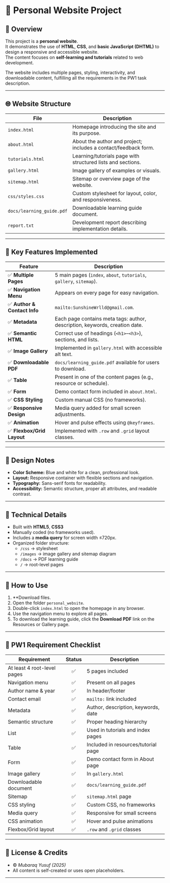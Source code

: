 # 📘 Personal Website Project

## 🧩 Overview

This project is a **personal website**.  
It demonstrates the use of **HTML**, **CSS**, and **basic JavaScript (DHTML)** to design a responsive and accessible website.  
The content focuses on **self-learning and tutorials** related to web development.

The website includes multiple pages, styling, interactivity, and downloadable content, fulfilling all the requirements in the PW1 task description.

---

## 🌐 Website Structure

| File | Description |
|------|--------------|
| `index.html` | Homepage introducing the site and its purpose. |
| `about.html` | About the author and project; includes a contact/feedback form. |
| `tutorials.html` | Learning/tutorials page with structured lists and sections. |
| `gallery.html` | Image gallery of examples or visuals. |
| `sitemap.html` | Sitemap or overview page of the website. |
| `css/styles.css` | Custom stylesheet for layout, color, and responsiveness. |
| `docs/learning_guide.pdf` | Downloadable learning guide document. |
| `report.txt` | Development report describing implementation details. |

---

## 🧠 Key Features Implemented

| Feature | Description |
|----------|--------------|
| ✅ **Multiple Pages** | 5 main pages (`index`, `about`, `tutorials`, `gallery`, `sitemap`). |
| ✅ **Navigation Menu** | Appears on every page for easy navigation. |
| ✅ **Author & Contact Info** | `mailto:SunshineWrlld@gmail.com`. |
| ✅ **Metadata** | Each page contains meta tags: author, description, keywords, creation date. |
| ✅ **Semantic HTML** | Correct use of headings (`<h1>`–`<h3>`), sections, and lists. |
| ✅ **Image Gallery** | Implemented in `gallery.html` with accessible alt text. |
| ✅ **Downloadable PDF** | `docs/learning_guide.pdf` available for users to download. |
| ✅ **Table** | Present in one of the content pages (e.g., resource or schedule). |
| ✅ **Form** | Demo contact form included in `about.html`. |
| ✅ **CSS Styling** | Custom manual CSS (no frameworks). |
| ✅ **Responsive Design** | Media query added for small screen adjustments. |
| ✅ **Animation** | Hover and pulse effects using `@keyframes`. |
| ✅ **Flexbox/Grid Layout** | Implemented with `.row` and `.grid` layout classes. |


---

## 🎨 Design Notes

- **Color Scheme:** Blue and white for a clean, professional look.  
- **Layout:** Responsive container with flexible sections and navigation.  
- **Typography:** Sans-serif fonts for readability.  
- **Accessibility:** Semantic structure, proper alt attributes, and readable contrast.

---

## 🧰 Technical Details

- Built with **HTML5**, **CSS3**
- Manually coded (no frameworks used).  
- Includes a **media query** for screen width ≤720px.  
- Organized folder structure:  
  - `/css` → stylesheet  
  - `/images` → image gallery and sitemap diagram  
  - `/docs` → PDF learning guide  
  - `/` → root-level pages  

---

## 💾 How to Use

1. **Download files.  
2. Open the folder `personal_website`.  
3. Double-click `index.html` to open the homepage in any browser.  
4. Use the navigation menu to explore all pages.  
5. To download the learning guide, click the **Download PDF** link on the Resources or Gallery page.

---

## 🧩 PW1 Requirement Checklist

| Requirement | Status | Description |
|--------------|:------:|-------------|
| At least 4 root-level pages | ✅ | 5 pages included |
| Navigation menu | ✅ | Present on all pages |
| Author name & year | ✅ | In header/footer |
| Contact email | ✅ | `mailto:` link included |
| Metadata | ✅ | Author, description, keywords, date |
| Semantic structure | ✅ | Proper heading hierarchy |
| List | ✅ | Used in tutorials and index pages |
| Table | ✅ | Included in resources/tutorial page |
| Form | ✅ | Demo contact form in About page |
| Image gallery | ✅ | In `gallery.html` |
| Downloadable document | ✅ | `docs/learning_guide.pdf` |
| Sitemap | ✅ | `sitemap.html` page |
| CSS styling | ✅ | Custom CSS, no frameworks |
| Media query | ✅ | Responsive for small screens |
| CSS animation | ✅ | Hover and pulse animations |
| Flexbox/Grid layout | ✅ | `.row` and `.grid` classes |

---

## 🧾 License & Credits

- © *Mubaraq Yusuf (2025)*  
- All content is self-created or uses open placeholders.  

---



